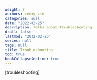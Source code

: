 ```yaml
---
weight: 7
authors: Lenny Lin
categories: null
date: "2022-02-25"
description: Talks about Troubleshooting
draft: false
lastmod: "2022-02-25"
series: null
tags: null
title: Troubleshooting
toc: true
bookCollapseSection: true
---
```


[troubleshooting]